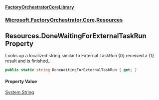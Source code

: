#### [FactoryOrchestratorCoreLibrary](./FactoryOrchestratorCoreLibrary.md 'FactoryOrchestratorCoreLibrary')
### [Microsoft.FactoryOrchestrator.Core](./Microsoft-FactoryOrchestrator-Core.md 'Microsoft.FactoryOrchestrator.Core').[Resources](./Microsoft-FactoryOrchestrator-Core-Resources.md 'Microsoft.FactoryOrchestrator.Core.Resources')
## Resources.DoneWaitingForExternalTaskRun Property
Looks up a localized string similar to External TaskRun {0} received a {1} result and is finished..  
```csharp
public static string DoneWaitingForExternalTaskRun { get; }
```
#### Property Value
[System.String](https://docs.microsoft.com/en-us/dotnet/api/System.String 'System.String')  

